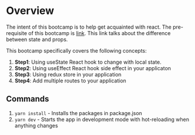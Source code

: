 # Overview
The intent of this bootcamp is to help get acquainted with react. The pre-requisite of this bootcamp is [link](https://react.dev/learn/tutorial-tic-tac-toe). This link talks about the difference between state and props.

This bootcamp specifically covers the following concepts:
1. **Step1**: Using useState React hook to change with local state.
1. **Step2**: Using useEffect React hook side effect in your applicaton
1. **Step3**: Using redux store in your application
1. **Step4**: Add multiple routes to your application

## Commands

1. `yarn install` - Installs the packages in package.json
1. `yarn dev` - Starts the app in development mode with hot-reloading when anything changes

